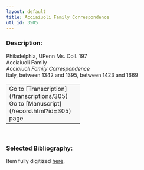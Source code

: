 ```yaml
---
layout: default
title: Acciaiuoli Family Correspondence
utl_id: 3505
---
```


### Description:

Philadelphia, UPenn Ms. Coll. 197<br>
Acciaiuoli Family<br>
_Acciaiuoli Family Correspondence_<br>
Italy, between 1342 and 1395, between 1423 and 1669

<table border="0.5" cellpadding="1" cellspacing="1" style="width: 200px; background-color:#F8F8F8;"><tbody><tr><td>Go to [Transcription](/transcriptions/305)<br>
Go to [Manuscript](/record.html?id=305) page</td></tr></tbody></table> 

### Selected Bibliography:

Item fully digitized [here](http://hdl.library.upenn.edu/1017/d/medren/9924866373503681).


